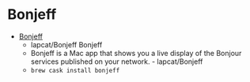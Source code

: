 # Bonjeff
- [Bonjeff](https://github.com/lapcat/Bonjeff)
  -  lapcat/Bonjeff Bonjeff
  - Bonjeff is a Mac app that shows you a live display of the Bonjour services published on your network. - lapcat/Bonjeff
  - `brew cask install bonjeff`
